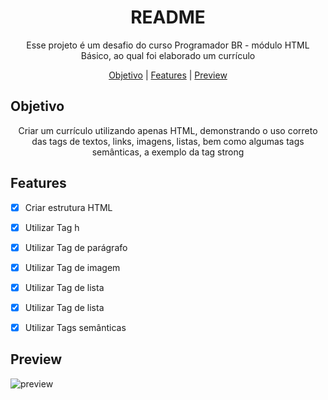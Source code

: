 <h1 align="center">README</h1>

<p align="center">Esse projeto é um desafio do curso Programador BR - módulo HTML Básico, ao qual foi elaborado um currículo</p>

<p align="center">
  <a href="#objetivo">Objetivo</a> |
  <a href="#features">Features</a> |
  <a href="#preview">Preview</a>
</p>



## Objetivo
<p align="center">
  Criar um currículo utilizando apenas HTML, demonstrando o uso correto das tags de textos, links, imagens, listas, bem como algumas tags semânticas, a exemplo da tag strong 
</p>



## Features

+ [X] Criar estrutura HTML
+ [X] Utilizar Tag h
+ [X] Utilizar Tag de parágrafo
+ [X] Utilizar Tag de imagem
+ [X] Utilizar Tag de lista
+ [X] Utilizar Tag de lista
+ [X] Utilizar Tags semânticas


## Preview

![preview](https://user-images.githubusercontent.com/68918326/143323587-f0c6b023-7268-42e8-bc8c-f2a7d64f0ba1.PNG)
